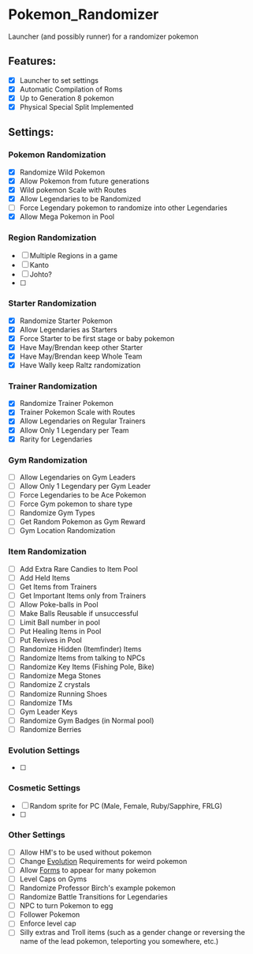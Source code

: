 # Pokemon_Randomizer
Launcher (and possibly runner) for a randomizer pokemon

## Features:

- [x] Launcher to set settings
- [x] Automatic Compilation of Roms
- [x] Up to Generation 8 pokemon
- [x] Physical Special Split Implemented

## Settings:
### Pokemon Randomization
- [x] Randomize Wild Pokemon
- [x] Allow Pokemon from future generations
- [x] Wild pokemon Scale with Routes
- [x] Allow Legendaries to be Randomized
- [ ] Force Legendary pokemon to randomize into other Legendaries
- [x] Allow Mega Pokemon in Pool
### Region Randomization
- [ ] Multiple Regions in a game
- [ ] Kanto
- [ ] Johto?
- [ ] 
### Starter Randomization
- [x] Randomize Starter Pokemon
- [x] Allow Legendaries as Starters
- [x] Force Starter to be first stage or baby pokemon
- [x] Have May/Brendan keep other Starter
- [x] Have May/Brendan keep Whole Team
- [x] Have Wally keep Raltz randomization
### Trainer Randomization
- [x] Randomize Trainer Pokemon
- [x] Trainer Pokemon Scale with Routes
- [x] Allow Legendaries on Regular Trainers
- [x] Allow Only 1 Legendary per Team
- [x] Rarity for Legendaries
### Gym Randomization
- [ ] Allow Legendaries on Gym Leaders
- [ ] Allow Only 1 Legendary per Gym Leader
- [ ] Force Legendaries to be Ace Pokemon
- [ ] Force Gym pokemon to share type
- [ ] Randomize Gym Types
- [ ] Get Random Pokemon as Gym Reward
- [ ] Gym Location Randomization
### Item Randomization
- [ ] Add Extra Rare Candies to Item Pool
- [ ] Add Held Items
- [ ] Get Items from Trainers
- [ ] Get Important Items only from Trainers
- [ ] Allow Poke-balls in Pool
- [ ] Make Balls Reusable if unsuccessful
- [ ] Limit Ball number in pool
- [ ] Put Healing Items in Pool
- [ ] Put Revives in Pool
- [ ] Randomize Hidden (Itemfinder) Items
- [ ] Randomize Items from talking to NPCs
- [ ] Randomize Key Items (Fishing Pole, Bike)
- [ ] Randomize Mega Stones
- [ ] Randomize Z crystals
- [ ] Randomize Running Shoes
- [ ] Randomize TMs
- [ ] Gym Leader Keys
- [ ] Randomize Gym Badges (in Normal pool)
- [ ] Randomize Berries
### Evolution Settings
- [ ]
### Cosmetic Settings
- [ ] Random sprite for PC (Male, Female, Ruby/Sapphire, FRLG)
- [ ] 
### Other Settings
- [ ] Allow HM's to be used without pokemon
- [ ] Change [Evolution](evolution.md) Requirements for weird pokemon
- [ ] Allow [Forms](forms.md) to appear for many pokemon
- [ ] Level Caps on Gyms
- [ ] Randomize Professor Birch's example pokemon
- [ ] Randomize Battle Transitions for Legendaries
- [ ] NPC to turn Pokemon to egg
- [ ] Follower Pokemon
- [ ] Enforce level cap
- [ ] Silly extras and Troll items (such as a gender change or reversing the name of the lead pokemon, teleporting you somewhere, etc.)
